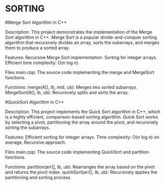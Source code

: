 # SORTING

#Merge Sort Algorithm in C++

Description:
This project demonstrates the implementation of the Merge Sort algorithm in C++. Merge Sort is a popular divide-and-conquer sorting algorithm that recursively divides an array, sorts the subarrays, and merges them to produce a sorted array.

Features:
Recursive Merge Sort implementation.
Sorting for integer arrays.
Efficient time complexity: O(n log n).

Files
main.cpp: The source code implementing the merge and MergeSort functions.

Functions:
merge(A[], lb, mid, ub): Merges two sorted subarrays.
MergeSort(A[], lb, ub): Recursively splits and sorts the array.



#QuickSort Algorithm in C++

Description:
This project implements the Quick Sort algorithm in C++, which is a highly efficient, comparison-based sorting algorithm. Quick Sort works by selecting a pivot, partitioning the array around the pivot, and recursively sorting the subarrays.

Features:
Efficient sorting for integer arrays.
Time complexity: O(n log n) on average.
Recursive approach.

Files
main.cpp: The source code implementing QuickSort and partition functions.

Functions:
partition(arr[], lb, ub): Rearranges the array based on the pivot and returns the pivot index.
quickSort(arr[], lb, ub): Recursively applies the partitioning and sorting process.
